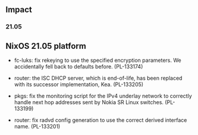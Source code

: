 
## Impact
### 21.05

## NixOS 21.05 platform

- fc-luks: fix rekeying to use the specified encryption parameters. We accidentally fell back to defaults before. (PL-133174)

- router: the ISC DHCP server, which is end-of-life, has been replaced
  with its successor implementation, Kea. (PL-133205)

- pkgs: fix the monitoring script for the IPv4 underlay network to
  correctly handle next hop addresses sent by Nokia SR Linux
  switches. (PL-133199)

- router: fix radvd config generation to use the correct derived
  interface name. (PL-133201)
